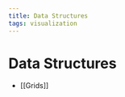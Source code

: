 ```yaml
---
title: Data Structures
tags: visualization
---
```


# Data Structures
- [[Grids]]





















































